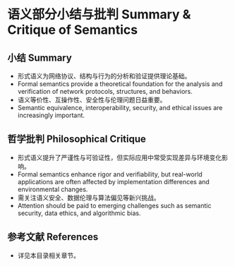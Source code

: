 # 语义部分小结与批判 Summary & Critique of Semantics

## 小结 Summary

- 形式语义为网络协议、结构与行为的分析和验证提供理论基础。
- Formal semantics provide a theoretical foundation for the analysis and verification of network protocols, structures, and behaviors.
- 语义等价性、互操作性、安全性与伦理问题日益重要。
- Semantic equivalence, interoperability, security, and ethical issues are increasingly important.

## 哲学批判 Philosophical Critique

- 形式语义提升了严谨性与可验证性，但实际应用中常受实现差异与环境变化影响。
- Formal semantics enhance rigor and verifiability, but real-world applications are often affected by implementation differences and environmental changes.
- 需关注语义安全、数据伦理与算法偏见等新兴挑战。
- Attention should be paid to emerging challenges such as semantic security, data ethics, and algorithmic bias.

## 参考文献 References

- 详见本目录相关章节。
